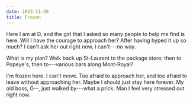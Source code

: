 ```yaml
---
date: 2023-11-20
title: Frozen
---
```


Here I am at D, and the girl that I asked so many people to help me find is here. Will I have the courage to approach her? After having hyped it up so much? I can't ask her out right now, I can't---no way.

What is my plan? Walk back up St-Laurent to the package store; then to Popeye's, then to---various bars along Mont-Royal?

I'm frozen here. I can't move. Too afraid to approach her, and too afraid to leave without approaching her. Maybe I should just stay here forever. My old boss, G--, just walked by---what a prick. Man I feel very stressed out right now.

